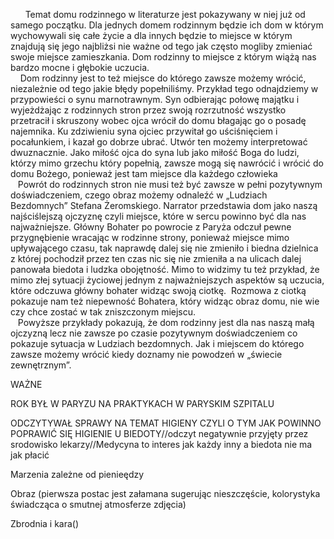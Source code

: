       Temat domu rodzinnego w literaturze jest pokazywany w niej już od samego początku. Dla jednych domem rodzinnym będzie ich dom w którym wychowywali się całe życie a dla innych będzie to miejsce w którym znajdują się jego najbliżsi nie ważne od tego jak często mogliby zmieniać swoje miejsce zamieszkania. Dom rodzinny to miejsce z którym wiążą nas bardzo mocne i głębokie uczucia.  
    Dom rodzinny jest to też miejsce do którego zawsze możemy wrócić, niezależnie od tego jakie błędy popełniliśmy. Przykład tego odnajdziemy w przypowieści o synu marnotrawnym. Syn odbierając połowę majątku i wyjeżdżając z rodzinnych stron przez swoją rozrzutność wszystko przetracił i skruszony wobec ojca wrócił do domu błagając go o posadę najemnika. Ku zdziwieniu syna ojciec przywitał go uściśnięciem i pocałunkiem, i kazał go dobrze ubrać. Utwór ten możemy interpretować dwuznacznie. Jako miłość ojca do syna lub jako miłość Boga do ludzi, którzy mimo grzechu który popełnią, zawsze mogą się nawrócić i wrócić do domu Bożego, ponieważ jest tam miejsce dla każdego człowieka  
   Powrót do rodzinnych stron nie musi też być zawsze w pełni pozytywnym doświadczeniem, czego obraz możemy odnaleźć w „Ludziach Bezdomnych” Stefana Żeromskiego. Narrator przedstawia dom jako naszą najściślejszą ojczyznę czyli miejsce, które w sercu powinno być dla nas najważniejsze. Główny Bohater po powrocie z Paryża odczuł pewne przygnębienie wracając w rodzinne strony, ponieważ miejsce mimo upływającego czasu, tak naprawdę dalej się nie zmieniło i biedna dzielnica z której pochodził przez ten czas nic się nie zmieniła a na ulicach dalej panowała biedota i ludzka obojętność. Mimo to widzimy tu też przykład, że mimo złej sytuacji życiowej jednym z najważniejszych aspektów są uczucia, które odczuwa główny bohater widząc swoją ciotkę.  Rozmowa z ciotką pokazuje nam też niepewność Bohatera, który widząc obraz domu, nie wie czy chce zostać w tak zniszczonym miejscu.  
   Powyższe przykłady pokazują, że dom rodzinny jest dla nas naszą małą ojczyzną lecz nie zawsze po czasie pozytywnym doświadczeniem co pokazuje sytuacja w Ludziach bezdomnych. Jak i miejscem do którego zawsze możemy wrócić kiedy doznamy nie powodzeń w „świecie zewnętrznym”.

WAŻNE

ROK BYŁ W PARYZU NA PRAKTYKACH W PARYSKIM SZPITALU

ODCZYTYWAŁ SPRAWY NA TEMAT HIGIENY CZYLI O TYM JAK POWINNO POPRAWIĆ SIĘ HIGIENIE U BIEDOTY//odczyt negatywnie przyjęty przez srodowisko lekarzy//Medycyna to interes jak każdy inny a biedota nie ma jak płacić

Marzenia zależne od pienieędzy




Obraz (pierwsza postac jest załamana sugerując nieszczęście, kolorystyka świadcząca o smutnej atmosferze zdjęcia)

Zbrodnia i kara()
